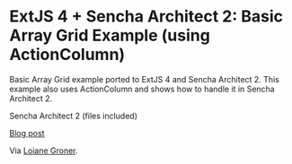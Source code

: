 # ExtJS 4 + Sencha Architect 2: Basic Array Grid Example (using ActionColumn) #

Basic Array Grid example ported to ExtJS 4 and Sencha Architect 2. This example also uses ActionColumn and shows how to handle it in Sencha Architect 2.

Sencha Architect 2 (files included)

[Blog post](http://loianegroner.com/2012/06/extjs-4-sencha-architect-2-basic-array-grid-example-using-actioncolumn/)

Via [Loiane Groner](http://loianegroner.com).
